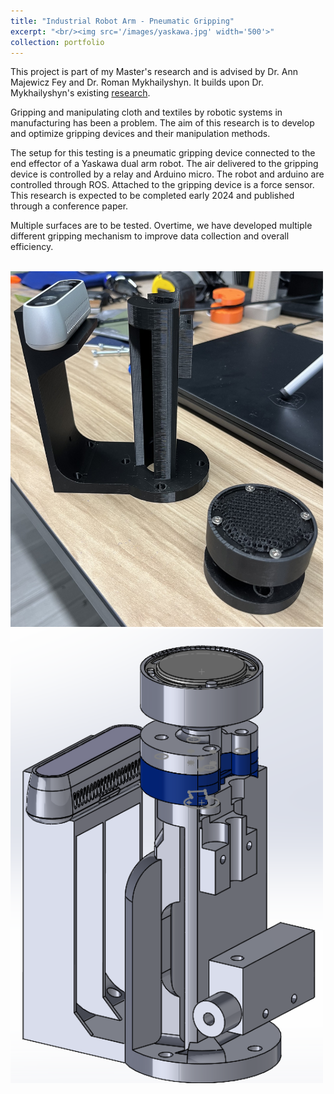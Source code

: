 ```yaml
---
title: "Industrial Robot Arm - Pneumatic Gripping"
excerpt: "<br/><img src='/images/yaskawa.jpg' width='500'>"
collection: portfolio
---
```


This project is part of my Master's research and is advised by Dr. Ann Majewicz Fey and Dr. Roman Mykhailyshyn. It builds upon Dr. Mykhailyshyn's existing [research](https://romanmykhailyshyn.github.io/portfolio/portfolio-1/).

Gripping and manipulating cloth and textiles by robotic systems in manufacturing has been a problem. The aim of this research is to develop and optimize gripping devices and their manipulation methods.

The setup for this testing is a pneumatic gripping device connected to the end effector of a Yaskawa dual arm robot. The air delivered to the gripping device is controlled by a relay and Arduino micro. The robot and arduino are controlled through ROS. Attached to the gripping device is a force sensor. This research is expected to be completed early 2024 and published through a conference paper.

Multiple surfaces are to be tested. Overtime, we have developed multiple different gripping mechanism to improve data collection and overall efficiency.

<br/><img src='/images/gripping.jpg' width='500'>
<br/><img src='/images/newSuctionGripDesign.png' width='500'>
